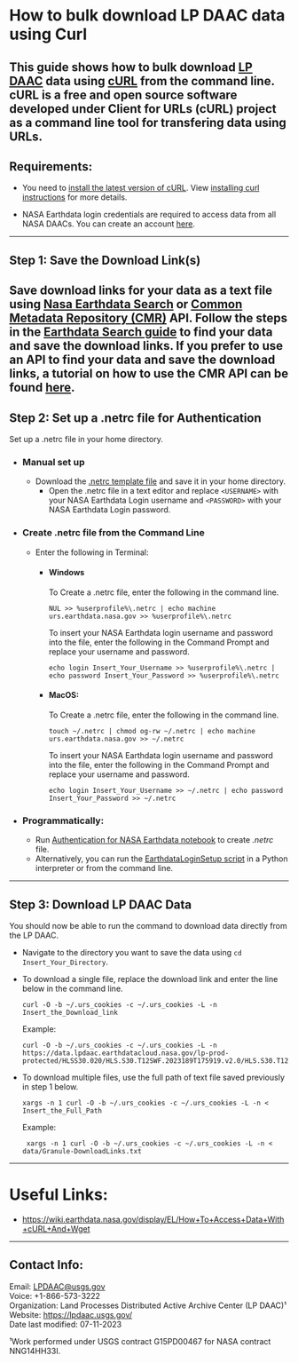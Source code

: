 # How to bulk download LP DAAC data using Curl  

This guide shows how to bulk download [LP DAAC](https://lpdaac.usgs.gov/) data using [cURL](https://curl.se/) from the command line. **cURL** is a free and open source software developed under Client for URLs (cURL) project as a command line tool for transfering data using URLs.
---

## Requirements:
- You need to [install the latest version of cURL](https://curl.se/download.html). View [installing curl instructions](https://developer.zendesk.com/documentation/api-basics/getting-started/installing-and-using-curl/#installing-curl) for more details.

- NASA Earthdata login credentials are required to access data from all NASA DAACs. You can create an account [here](https://urs.earthdata.nasa.gov/users/new).
---

## Step 1: Save the Download Link(s)  
Save download links for your data as a text file using [Nasa Earthdata Search](https://search.earthdata.nasa.gov/search) or [Common Metadata Repository (CMR)](https://www.earthdata.nasa.gov/eosdis/science-system-description/eosdis-components/cmr) API. Follow the steps in the [Earthdata Search guide](https://github.com/nasa/EMIT-Data-Resources/blob/main/guides/Getting_EMIT_Data_using_EarthData_Search.md) to find your data and save the download links. If you prefer to use an API to find your data and save the download links, a tutorial on how to use the CMR API can be found [here](https://github.com/nasa/LPDAAC-Data-Resources/blob/main/python/tutorials/Data_Discovery_CMR_API_Request.ipynb). 
---

## Step 2: Set up a .netrc file for Authentication
Set up a .netrc file in your home directory.


- ### Manual set up
  - Download the [.netrc template file](https://github.com/nasa/LPDAAC-Data-Resources/tree/main/data/.netrc) and save it in your home directory.
    - Open the .netrc file in a text editor and replace `<USERNAME>` with your NASA Earthdata Login username and `<PASSWORD>` with your NASA Earthdata Login password.

- ### Create .netrc file from the Command Line
  - Enter the following in Terminal:
    - #### Windows
      To Create a .netrc file, enter the following in the command line. 
      ```
      NUL >> %userprofile%\.netrc | echo machine urs.earthdata.nasa.gov >> %userprofile%\.netrc
      ```
      To insert your NASA Earthdata login username and password into the file, enter the following in the Command Prompt and replace your username and password.

      ```
      echo login Insert_Your_Username >> %userprofile%\.netrc | echo password Insert_Your_Password >> %userprofile%\.netrc
      ```
    - #### MacOS:

      To Create a .netrc file, enter the following in the command line. 
      ```
      touch ~/.netrc | chmod og-rw ~/.netrc | echo machine urs.earthdata.nasa.gov >> ~/.netrc
      ```
      To insert your NASA Earthdata login username and password into the file, enter the following in the Command Prompt and replace your username and password.

      ```
      echo login Insert_Your_Username >> ~/.netrc | echo password Insert_Your_Password >> ~/.netrc
      ```

- ### Programmatically:
  - Run [Authentication for NASA Earthdata notebook](https://github.com/nasa/LPDAAC-Data-Resources/blob/main/python/how-tos/Earthdata_Authentication__Create_netrc_file.ipynb) to create _.netrc_ file. 
  - Alternatively, you can run the [EarthdataLoginSetup script](https://github.com/nasa/LPDAAC-Data-Resources/blob/main/python/scripts/EarthdataLoginSetup.py) in a Python interpreter or from the command line.
---

## Step 3: Download LP DAAC Data
You should now be able to run the command to download data directly from the LP DAAC. 
- Navigate to the directory you want to save the data using `cd Insert_Your_Directory`.
- To download a single file, replace the download link and enter the line below in the command line.
  ```
  curl -O -b ~/.urs_cookies -c ~/.urs_cookies -L -n Insert_the_Download_link
  ``` 
  Example:
  ```tet
  curl -O -b ~/.urs_cookies -c ~/.urs_cookies -L -n https://data.lpdaac.earthdatacloud.nasa.gov/lp-prod-protected/HLSS30.020/HLS.S30.T12SWF.2023189T175919.v2.0/HLS.S30.T12SWF.2023189T175919.v2.0.B08.tif 
  ``` 
- To download multiple files, use the full path of text file saved previously in step 1 below. 
  ```
  xargs -n 1 curl -O -b ~/.urs_cookies -c ~/.urs_cookies -L -n < Insert_the_Full_Path
  ``` 

  Example:
  ```
   xargs -n 1 curl -O -b ~/.urs_cookies -c ~/.urs_cookies -L -n < data/Granule-DownloadLinks.txt
  ```

------------------
# Useful Links:
- https://wiki.earthdata.nasa.gov/display/EL/How+To+Access+Data+With+cURL+And+Wget 
---

## Contact Info:  

Email: LPDAAC@usgs.gov  
Voice: +1-866-573-3222  
Organization: Land Processes Distributed Active Archive Center (LP DAAC)¹  
Website: <https://lpdaac.usgs.gov/>  
Date last modified: 07-11-2023  

¹Work performed under USGS contract G15PD00467 for NASA contract NNG14HH33I.  

